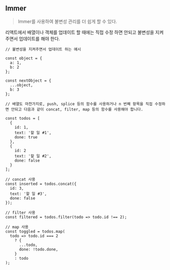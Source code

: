 ## Immer

> Immer를 사용하여 불변성 관리를 더 쉽게 할 수 있다.



리액트에서 배열이나 객체를 업데이트 할 때에는 직접 수정 하면 안되고 불변성을 지켜주면서 업데이트를 해야 한다.

```react
// 불변성을 지켜주면서 업데이트 하는 예시

const object = {
  a: 1,
  b: 2
};

const nextObject = {
  ...object,
  b: 3
};

// 배열도 마찬가지로, push, splice 등의 함수를 사용하거나 n 번째 항목을 직접 수정하면 안되고 다음과 같이 concat, filter, map 등의 함수를 사용해야 합니다.

const todos = [
  {
    id: 1,
    text: '할 일 #1',
    done: true
  },
  {
    id: 2
    text: '할 일 #2',
    done: false
  }
];

// concat 사용
const inserted = todos.concat({
  id: 3,
  text: '할 일 #3',
  done: false
});

// filter 사용
const filtered = todos.filter(todo => todo.id !== 2);

// map 사용
const toggled = todos.map(
  todo => todo.id === 2
    ? {
      ...todo,
      done: !todo.done,
    }
    : todo
);


```

